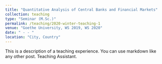 ```yaml
---
title: "Quantitative Analysis of Central Banks and Financial Markets"
collection: teaching
type: "Seminar (M.Sc.)"
permalink: /teaching/2020-winter-teaching-1
venue: "Goethe University, WS 2019, WS 2020"
date: " - - "
location: "City, Country"
---
```


This is a description of a teaching experience. You can use markdown like any other post.
Teaching Assistant.
